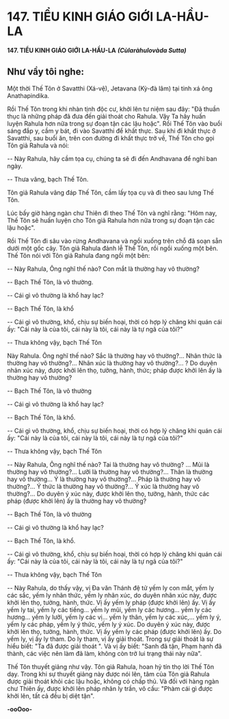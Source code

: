 # 147. TIỂU KINH GIÁO GIỚI LA-HẦU-LA

**147. TIỂU KINH GIÁO GIỚI LA-HẦU-LA**
***(Cùlaràhulovàda Sutta)***

## Như vầy tôi nghe:

Một thời Thế Tôn ở Savatthi (Xá-vệ), Jetavana (Kỳ-đà lâm) tại tinh xá ông Anathapindika.

Rồi Thế Tôn trong khi nhàn tịnh độc cư, khởi lên tư niệm sau đây: "Ðã thuần thục là những pháp đã đưa
đến giải thoát cho Rahula. Vậy Ta hãy huấn luyện Rahula hơn nữa trong sự đoạn tận các lậu hoặc". Rồi
Thế Tôn vào buổi sáng đắp y, cầm y bát, đi vào Savatthi để khất thực. Sau khi đi khất thực ở Savatthi,
sau buổi ăn, trên con đường đi khất thực trở về, Thế Tôn cho gọi Tôn giả Rahula và nói:

-- Này Rahula, hãy cầm tọa cụ, chúng ta sẽ đi đến Andhavana để nghỉ ban ngày.

-- Thưa vâng, bạch Thế Tôn.

Tôn giả Rahula vâng đáp Thế Tôn, cầm lấy tọa cụ và đi theo sau lưng Thế Tôn.

Lúc bấy giờ hàng ngàn chư Thiên đi theo Thế Tôn và nghĩ rằng: "Hôm nay, Thế Tôn sẽ huấn luyện cho
Tôn giả Rahula hơn nữa trong sự đoạn tận các lậu hoặc".

Rồi Thế Tôn đi sâu vào rừng Andhavana và ngồi xuống trên chỗ đã soạn sẵn dưới một gốc cây. Tôn giả
Rahula đảnh lễ Thế Tôn, rồi ngồi xuống một bên. Thế Tôn nói với Tôn giả Rahula đang ngồi một bên:

-- Này Rahula, Ông nghĩ thế nào? Con mắt là thường hay vô thường?

-- Bạch Thế Tôn, là vô thường.

-- Cái gì vô thường là khổ hay lạc?

-- Bạch Thế Tôn, là khổ

-- Cái gì vô thường, khổ, chịu sự biến hoại, thời có hợp lý chăng khi quán cái ấy: "Cái này là của tôi, cái
này là tôi, cái này là tự ngã của tôi?"

-- Thưa không vậy, bạch Thế Tôn

Này Rahula. Ông nghĩ thế nào? Sắc là thường hay vô thường?... Nhãn thức là thường hay vô thường?...
Nhãn xúc là thường hay vô thường?... ? Do duyên nhãn xúc này, được khởi lên thọ, tưởng, hành, thức;
pháp được khởi lên ấy là thường hay vô thường?

-- Bạch Thế Tôn, là vô thường

-- Cái gì vô thường là khổ hay lạc?

-- Bạch Thế Tôn, là khổ.

-- Cái gì vô thường, khổ, chịu sự biến hoại, thời có hợp lý chăng khi quán cái ấy: "Cái này là của tôi, cái
này là tôi, cái này là tự ngã của tôi?"

-- Thưa không vậy, bạch Thế Tôn

-- Này Rahula, Ông nghĩ thế nào? Tai là thường hay vô thường? ... Mũi là thường hay vô thường?...
Lưỡi là thường hay vô thường?... Thân là thường hay vô thường... Ý là thường hay vô thường?... Pháp là
thường hay vô thường?... Ý thức là thường hay vô thường?... Ý xúc là thường hay vô thường?... Do
duyên ý xúc này, được khởi lên thọ, tưởng, hành, thức các pháp (được khởi lên) ấy là thường hay vô
thường?

-- Bạch Thế Tôn, là vô thường

-- Cái gì vô thường là khổ hay lạc?

-- Bạch Thế Tôn, là khổ.

-- Cái gì vô thường, khổ, chịu sự biến hoại, thời có hợp lý chăng khi quán cái ấy: "Cái này là của tôi, cái
này là tôi, cái này là tự ngã của tôi?"

-- Thưa không vậy, bạch Thế Tôn

-- Này Rahula, do thấy vậy, vị Ða văn Thánh đệ tử yếm ly con mắt, yếm ly các sắc, yếm ly nhãn thức,
yếm ly nhãn xúc, do duyên nhãn xúc này, được khởi lên thọ, tưởng, hành, thức. Vị ấy yếm ly pháp
(được khởi lên) ấy. Vị ấy yếm ly tai, yếm ly các tiếng... yếm ly mũi, yếm ly các hương... yếm ly các
hương... yếm ly lưỡi, yếm ly các vị... yếm ly thân, yếm ly các xúc,... yếm ly ý, yếm ly các pháp, yếm ly
ý thức, yếm ly ý xúc. Do duyên ý xúc này, được khởi lên thọ, tưởng, hành, thức. Vị ấy yếm ly các pháp
(được khởi lên) ấy. Do yếm ly, vị ấy ly tham. Do ly tham, vị ấy giải thoát. Trong sự giải thoát là sự hiểu
biết: "Ta đã được giải thoát ". Và vị ấy biết: "Sanh đã tận, Phạm hạnh đã thành, các việc nên làm đã làm,
không còn trở lui trạng thái này nữa".

Thế Tôn thuyết giảng như vậy. Tôn giả Rahula, hoan hỷ tín thọ lời Thế Tôn dạy. Trong khi sự thuyết
giảng này được nói lên, tâm của Tôn giả Rahula được giải thoát khỏi các lậu hoặc, không có chấp thủ.
Và đối với hàng ngàn chư Thiên ấy, được khởi lên pháp nhãn ly trần, vô cấu: "Phàm cái gì được khởi
lên, tất cả đều bị diệt tận".

**-ooOoo-**


